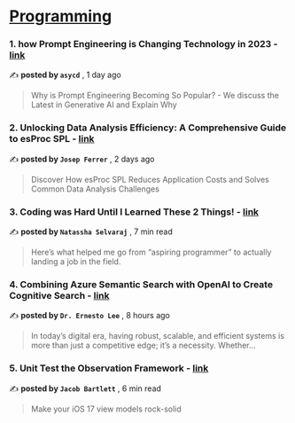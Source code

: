 
<h1><a href=https://medium.com/tag/programming/recommended target="_blank" rel="noopener noreferrer">Programming</a></h1>
<h3>1. how Prompt Engineering is Changing Technology in 2023 - <a href=https://medium.com/@asycd/how-prompt-engineering-is-changing-technology-e17fb071a285?source=tag_recommended_feed---------0-84----------programming----------7f3c7da4_8a41_46ed_a4ee_27b84d9e4b1c------- target="_blank" rel="noopener noreferrer">link</a></h3>

✍️ **posted by `asycd`** <date> , 1 day ago</date>

<blockquote>Why is Prompt Engineering Becoming So Popular? - We discuss the Latest in Generative AI and Explain Why</blockquote>

<h3>2. Unlocking Data Analysis Efficiency: A Comprehensive Guide to esProc SPL - <a href=https://medium.com/@rfeers/unlocking-data-analysis-efficiency-a-comprehensive-guide-to-esproc-spl-4ced812fc22b?source=tag_recommended_feed---------1-107----------programming----------7f3c7da4_8a41_46ed_a4ee_27b84d9e4b1c------- target="_blank" rel="noopener noreferrer">link</a></h3>

✍️ **posted by `Josep Ferrer`** <date> , 2 days ago</date>

<blockquote>Discover How esProc SPL Reduces Application Costs and Solves Common Data Analysis Challenges</blockquote>

<h3>3. Coding was Hard Until I Learned These 2 Things! - <a href=https://medium.com/towards-data-science/coding-was-hard-until-i-learned-these-2-things-1219840d0a0a?source=tag_recommended_feed---------2-85----------programming----------7f3c7da4_8a41_46ed_a4ee_27b84d9e4b1c------- target="_blank" rel="noopener noreferrer">link</a></h3>

✍️ **posted by `Natassha Selvaraj`** <date> , 7 min read</date>

<blockquote>Here’s what helped me go from “aspiring programmer” to actually landing a job in the field.</blockquote>

<h3>4. Combining Azure Semantic Search with OpenAI to Create Cognitive Search - <a href=https://medium.com/@ernestodotnet/combining-azure-semantic-search-with-openai-to-create-cognitive-search-42ec9f7e61e5?source=tag_recommended_feed---------3-84----------programming----------7f3c7da4_8a41_46ed_a4ee_27b84d9e4b1c------- target="_blank" rel="noopener noreferrer">link</a></h3>

✍️ **posted by `Dr. Ernesto Lee`** <date> , 8 hours ago</date>

<blockquote>In today’s digital era, having robust, scalable, and efficient systems is more than just a competitive edge; it’s a necessity. Whether…</blockquote>

<h3>5. Unit Test the Observation Framework - <a href=https://medium.com/better-programming/unit-test-the-observation-framework-d0f0fe240944?source=tag_recommended_feed---------4-107----------programming----------7f3c7da4_8a41_46ed_a4ee_27b84d9e4b1c------- target="_blank" rel="noopener noreferrer">link</a></h3>

✍️ **posted by `Jacob Bartlett`** <date> , 6 min read</date>

<blockquote>Make your iOS 17 view models rock-solid</blockquote>

